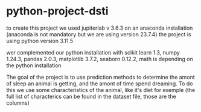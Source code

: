 # python-project-dsti


to create this project we used jupiterlab v 3.6.3 on an anaconda installation (anaconda is not mandatory but we are using version 23.7.4) 
the project is using python version 3.11.5 

wer complemented our python installation with 
scikit learn 1.3,
numpy 1.24.3,
pandas 2.0.3,
matplotlib 3.7.2,
seaborn 0.12.2,
math is depending on the python installation 

The goal of the project is to use prediction methods to determine the amont of sleep an animal is getting, and the amont of time spend dreaming.
To do this we use some characteristics of the animal, like it's diet for exemple (the full list of characterics can be found in the dataset file, those are the columns)

